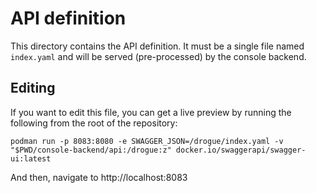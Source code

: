 # API definition

This directory contains the API definition. It must be a single file named `index.yaml`
and will be served (pre-processed) by the console backend.

## Editing

If you want to edit this file, you can get a live preview by running the following
from the root of the repository:

    podman run -p 8083:8080 -e SWAGGER_JSON=/drogue/index.yaml -v "$PWD/console-backend/api:/drogue:z" docker.io/swaggerapi/swagger-ui:latest

And then, navigate to http://localhost:8083
